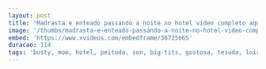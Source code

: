 ```yaml
---
layout: post
title: "Madrasta e enteado passando a noite no hotel video completo aqui"
image: '/thumbs/madrasta-e-enteado-passando-a-noite-no-hotel-video-completo-aqui.jpg'
embed: 'https://www.xvideos.com/embedframe/36725665'
duracao: 114
tags: 'busty, mom, hotel, peituda, son, big-tits, gostosa, tesuda, loira, big-boobs, cunhada, step, cavala, stepmom, stepson, madastra'
---
```

